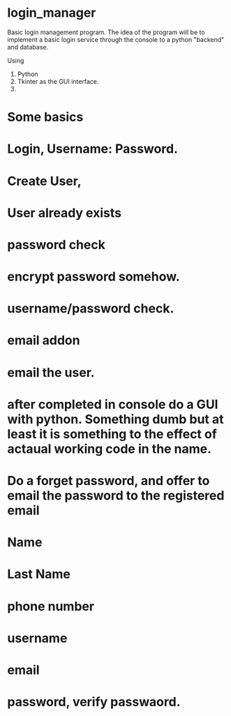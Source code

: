 # login_manager
Basic login management program. The idea of the program will be to implement a basic login service through the console to a python "backend" and database.


Using
1. Python
2. Tkinter as the GUI interface.
3. 




# Some basics
# Login, Username: Password.
# Create User,
# User already exists
# password check
# encrypt password somehow.
# username/password check.
# email addon
# email the user.
# after completed in console do a GUI with python. Something dumb but at least it is something to the effect of actaual working code in the name.
# Do a forget password, and offer to email the password to the registered email


# Name
# Last Name
# phone number
# username
# email
# password, verify passwaord.